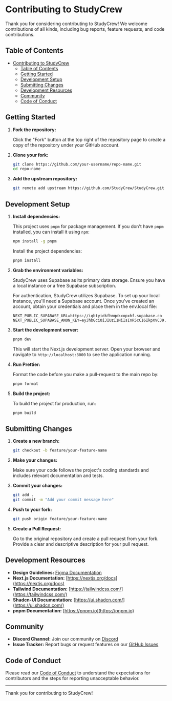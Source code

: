 # Contributing to StudyCrew

Thank you for considering contributing to StudyCrew! We welcome contributions of all kinds, including bug reports, feature requests, and code contributions.

## Table of Contents

- [Contributing to StudyCrew](#contributing-to-studycrew)
  - [Table of Contents](#table-of-contents)
  - [Getting Started](#getting-started)
  - [Development Setup](#development-setup)
  - [Submitting Changes](#submitting-changes)
  - [Development Resources](#development-resources)
  - [Community](#community)
  - [Code of Conduct](#code-of-conduct)

## Getting Started

1. **Fork the repository:**

    Click the "Fork" button at the top right of the repository page to create a copy of the repository under your GitHub account.

2. **Clone your fork:**

    ```bash
    git clone https://github.com/your-username/repo-name.git
    cd repo-name
    ```

3. **Add the upstream repository:**

    ```bash
    git remote add upstream https://github.com/StudyCrew/StudyCrew.git
    ```

## Development Setup

1. **Install dependencies:**

    This project uses `pnpm` for package management. If you don't have `pnpm` installed, you can install it using `npm`:

    ```bash
    npm install -g pnpm
    ```

    Install the project dependencies:

    ```bash
    pnpm install
    ```

2. **Grab the environment variables:**

    StudyCrew uses Supabase as its primary data storage. Ensure you have a local instance or a free Supabase subscription.

    For authentication, StudyCrew utilizes Supabase. To set up your local instance, you'll need a Supabase account. Once you've created an account, obtain your credentials and place them in the env.local file:

    ```env
    NEXT_PUBLIC_SUPABASE_URL=https://iqbtyidkfhmqokxopxhf.supabase.co
    NEXT_PUBLIC_SUPABASE_ANON_KEY=eyJhbGciOiJIUzI1NiIsInR5cCI6IkpXVCJ9.eyJpc3MiOiJzdXBhYmFzZSIsInJlZiI6ImlxYnR5aWRrZmhtcW9reG9weGhmIiwicm9sZSI6ImFub24iLCJpYXQiOjE3MjA0NTI4NDgsImV4cCI6MjAzNjAyODg0OH0.eo6MVgRbXbdpdUlj4YQo4NJ6D0kE2HRQaLO4VOAOMd4
    ```

3. **Start the development server:**

    ```bash
    pnpm dev
    ```

    This will start the Next.js development server. Open your browser and navigate to `http://localhost:3000` to see the application running.

4. **Run Prettier:**

    Format the code before you make a pull-request to the main repo by:

    ```bash
    pnpm format
    ```

5. **Build the project:**

    To build the project for production, run:

    ```bash
    pnpm build
    ```

## Submitting Changes

1. **Create a new branch:**

    ```bash
    git checkout -b feature/your-feature-name
    ```

2. **Make your changes:**

    Make sure your code follows the project's coding standards and includes relevant documentation and tests.

3. **Commit your changes:**

    ```bash
    git add .
    git commit -m "Add your commit message here"
    ```

4. **Push to your fork:**

    ```bash
    git push origin feature/your-feature-name
    ```

5. **Create a Pull Request:**

    Go to the original repository and create a pull request from your fork. Provide a clear and descriptive description for your pull request.

## Development Resources

- **Design Guidelines:** [Figma Documentation](https://www.figma.com/file/BJG9JmbThqdp8p8IWs7gNG/StudyCrew-Prototypes-(Copy)?type=design&node-id=8%3A98&mode=design&t=uwHVDf3Ihi12lro3-1)
- **Next.js Documentation:** [https://nextjs.org/docs](https://nextjs.org/docs)
- **Tailwind Documentation:** [https://tailwindcss.com/](https://tailwindcss.com/)
- **Shadcn-UI Documentation:** [https://ui.shadcn.com/](https://ui.shadcn.com/)
- **pnpm Documentation:** [https://pnpm.io](https://pnpm.io)

## Community

- **Discord Channel:** Join our community on [Discord](https://discord.gg/Q93eWC8k)
- **Issue Tracker:** Report bugs or request features on our [GitHub Issues](https://github.com/StudyCrew/StudyCrew/issues)

## Code of Conduct

Please read our [Code of Conduct](CODE_OF_CONDUCT.md) to understand the expectations for contributors and the steps for reporting unacceptable behavior.

---

Thank you for contributing to StudyCrew!
